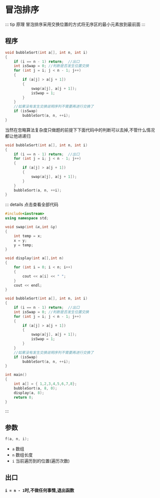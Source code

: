# 冒泡排序

::: tip 原理
冒泡排序采用交换位置的方式将无序区的最小元素放到最前面
:::

## 程序

```cpp
void bubbleSort(int a[], int n, int i)
{
	if (i == n - 1) return;  //出口
	int isSwap = 0; //判断是否发生位置交换
	for (int j = i; j < n - 1; j++)
	{
		if (a[j] > a[j + 1])
		{
			swap(a[j], a[j + 1]);
			isSwap = 1;
		}
	}
	//如果没有发生交换说明序列不需要再进行交换了
	if (isSwap)
		bubbleSort(a, n, ++i);
}
```

当然在忽略算法复杂度只做题的前提下下面代码中的判断可以去掉,不管什么情况都让他进递归  
```cpp
void bubbleSort(int a[], int n, int i)
{
	if (i == n - 1) return;  //出口
	for (int j = i; j < n - 1; j++)
	{
		if (a[j] > a[j + 1])
		{
			swap(a[j], a[j + 1]);
		}
	}
	bubbleSort(a, n, ++i);
}
```


::: details 点击查看全部代码
```cpp
#include<iostream>
using namespace std;

void swap(int &x,int &y)
{
	int temp = x;
	x = y;
	y = temp;
}

void display(int a[],int n)
{
	for (int i = 0; i < n; i++)
	{
		cout << a[i] << " ";
	}
	cout << endl;
}

void bubbleSort(int a[], int n, int i)
{
	if (i == n - 1) return;  //出口
	int isSwap = 0; //判断是否发生位置交换
	for (int j = i; j < n - 1; j++)
	{
		if (a[j] > a[j + 1])
		{
			swap(a[j], a[j + 1]);
			isSwap = 1;
		}
	}
	//如果没有发生交换说明序列不需要再进行交换了
	if (isSwap)
		bubbleSort(a, n, ++i);
}

int main()
{
	int a[] = { 1,2,3,4,5,6,7,8};
	bubbleSort(a, 8, 0);
	display(a, 8);
	return 0;
}
```
:::



## 参数

```cpp
f(a, n, i);
```

 - `a` 数组
 - `n` 数组长度
 - `i` 当前遍历到的位置(遍历次数)

 ## 出口

 **`i = n - 1`时,不做任何事情,退出函数**
